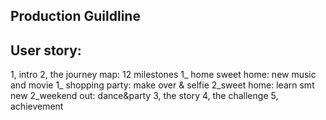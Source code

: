 ## Production Guildline

## User story:
1, intro
2, the journey map: 12 milestones
	1_ home sweet home: new music and movie
	1_ shopping party: make over & selfie
	2_sweet home: learn smt new
	2_weekend out: dance&party
3, the story
4, the challenge
5, achievement
